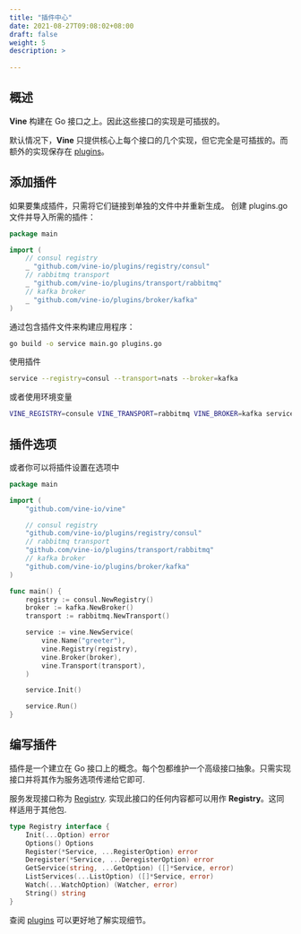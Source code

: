 ```yaml
---
title: "插件中心"
date: 2021-08-27T09:08:02+08:00
draft: false
weight: 5
description: >
  
---
```



## 概述
**Vine** 构建在 Go 接口之上。因此这些接口的实现是可插拔的。

默认情况下，**Vine** 只提供核心上每个接口的几个实现，但它完全是可插拔的。而额外的实现保存在 [plugins](https://github.com/vine-io/plugins)。

## 添加插件

如果要集成插件，只需将它们链接到单独的文件中并重新生成。
创建 plugins.go 文件并导入所需的插件：
```go
package main

import (
    // consul registry
    _ "github.com/vine-io/plugins/registry/consul"
    // rabbitmq transport
    _ "github.com/vine-io/plugins/transport/rabbitmq"
    // kafka broker
    _ "github.com/vine-io/plugins/broker/kafka"
)
```

通过包含插件文件来构建应用程序：
```bash
go build -o service main.go plugins.go
```

使用插件
```bash
service --registry=consul --transport=nats --broker=kafka
```
或者使用环境变量
```bash
VINE_REGISTRY=consule VINE_TRANSPORT=rabbitmq VINE_BROKER=kafka service
```

## 插件选项
或者你可以将插件设置在选项中
```go
package main

import (
    "github.com/vine-io/vine"

    // consul registry
    "github.com/vine-io/plugins/registry/consul"
    // rabbitmq transport
    "github.com/vine-io/plugins/transport/rabbitmq"
    // kafka broker
    "github.com/vine-io/plugins/broker/kafka"
)

func main() {
    registry := consul.NewRegistry()
    broker := kafka.NewBroker()
    transport := rabbitmq.NewTransport()

    service := vine.NewService(
        vine.Name("greeter"),
        vine.Registry(registry),
        vine.Broker(broker),
        vine.Transport(transport),
    )

    service.Init()

    service.Run()
}
```

## 编写插件

插件是一个建立在 Go 接口上的概念。每个包都维护一个高级接口抽象。只需实现接口并将其作为服务选项传递给它即可.

服务发现接口称为 [Registry](https://pkg.go.dev/github.com/vine-io/vine/service/registry#Registry). 实现此接口的任何内容都可以用作 **Registry**。这同样适用于其他包.

```go
type Registry interface {
	Init(...Option) error
	Options() Options
	Register(*Service, ...RegisterOption) error
	Deregister(*Service, ...DeregisterOption) error
	GetService(string, ...GetOption) ([]*Service, error)
	ListServices(...ListOption) ([]*Service, error)
	Watch(...WatchOption) (Watcher, error)
	String() string
}
```
查阅 [plugins](https://github.com/vine-io/plugins) 可以更好地了解实现细节。

